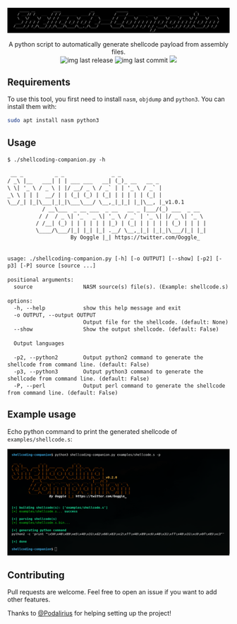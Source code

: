 ![banner](./.github/banner.png)

<p align="center">
    A python script to automatically generate shellcode payload from assembly files.
    <br>
    <img alt="img last release" src="https://img.shields.io/github/release/Ooggle/shellcoding-companion.svg?color=blue">
    <img alt="img last commit" src="https://img.shields.io/github/last-commit/Ooggle/shellcoding-companion.svg">
    <a href="https://twitter.com/intent/follow?screen_name=Ooggle_" title="Follow"><img src="https://img.shields.io/twitter/follow/Ooggle_?label=Ooggle_&style=social"></a>
    <br>
</p>

## Requirements

To use this tool, you first need to install `nasm`, `objdump` and `python3`. You can install them with:

```sh
sudo apt install nasm python3
```

## Usage

```
$ ./shellcoding-companion.py -h

 __ _          _ _               _ _                      
/ _\ |__   ___| | | ___ ___   __| (_)_ __   __ _          
\ \| '_ \ / _ \ | |/ __/ _ \ / _` | | '_ \ / _` |         
_\ \ | | |  __/ | | (_| (_) | (_| | | | | | (_| |         
\__/_| |_|\___|_|_|\___\___/ \__,_|_|_| |_|\__, |_v1.0.1
           / __\___  _ __ ___  _ __   __ _ |___/(_) ___  _ __
          / /  / _ \| '_ ` _ \| '_ \ / _` | '_ \| |/ _ \| '_ \ 
         / /__| (_) | | | | | | |_) | (_| | | | | | (_) | | | |
         \____/\___/|_| |_| |_| .__/ \__,_|_| |_|_|\___/|_| |_|
                    By Ooggle |_| https://twitter.com/Ooggle_


usage: ./shellcoding-companion.py [-h] [-o OUTPUT] [--show] [-p2] [-p3] [-P] source [source ...]

positional arguments:
  source                NASM source(s) file(s). (Example: shellcode.s)

options:
  -h, --help            show this help message and exit
  -o OUTPUT, --output OUTPUT
                        Output file for the shellcode. (default: None)
  --show                Show the output shellcode. (default: False)

  Output languages

  -p2, --python2        Output python2 command to generate the shellcode from command line. (default: False)
  -p3, --python3        Output python3 command to generate the shellcode from command line. (default: False)
  -P, --perl            Output perl command to generate the shellcode from command line. (default: False)
```

## Example usage

Echo python command to print the generated shellcode of `examples/shellcode.s`:

![example usage](./.github/python-command-example.png)

## Contributing

Pull requests are welcome. Feel free to open an issue if you want to add other features.

Thanks to [@Podalirius](https://github.com/p0dalirius) for helping setting up the project!
